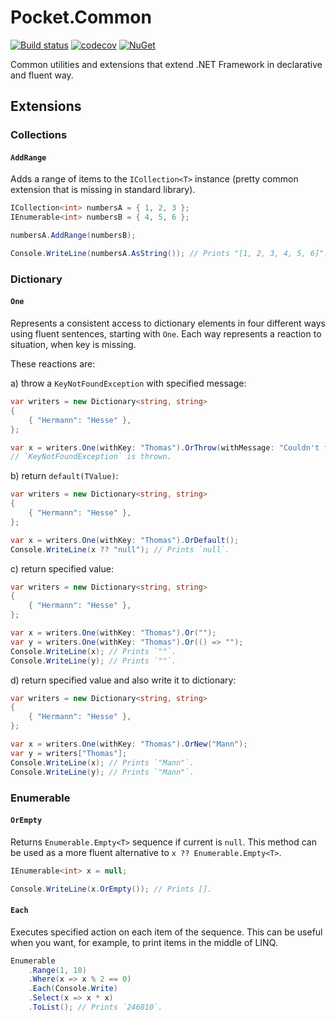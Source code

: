 # Pocket.Common

[![Build status](https://ci.appveyor.com/api/projects/status/kwed1k33oxbs8a0j/branch/master?svg=true)](https://ci.appveyor.com/project/JoshuaLight/pocket-common/branch/master)
[![codecov](https://codecov.io/gh/JoshuaLight/Pocket.Common/branch/master/graph/badge.svg)](https://codecov.io/gh/JoshuaLight/Pocket.Common)
[![NuGet](https://img.shields.io/nuget/v/Pocket.Common.svg)](https://www.nuget.org/packages/Pocket.Common)

Common utilities and extensions that extend .NET Framework in declarative and fluent way.

## Extensions

### Collections

#### `AddRange`

Adds a range of items to the `ICollection<T>` instance (pretty common extension that is missing in standard library).

```cs
ICollection<int> numbersA = { 1, 2, 3 };
IEnumerable<int> numbersB = { 4, 5, 6 };

numbersA.AddRange(numbersB);

Console.WriteLine(numbersA.AsString()); // Prints "[1, 2, 3, 4, 5, 6]".
```

### Dictionary

#### `One`

Represents a consistent access to dictionary elements in four different ways using fluent sentences, starting with `One`. Each way represents a reaction to situation, when key is missing.

These reactions are:

a) throw a `KeyNotFoundException` with specified message:
```cs
var writers = new Dictionary<string, string>
{
    { "Hermann": "Hesse" },
};

var x = writers.One(withKey: "Thomas").OrThrow(withMessage: "Couldn't find `Thomas`.");
// `KeyNotFoundException` is thrown.
```

b) return `default(TValue)`:
```cs
var writers = new Dictionary<string, string>
{
    { "Hermann": "Hesse" },
};

var x = writers.One(withKey: "Thomas").OrDefault();
Console.WriteLine(x ?? "null"); // Prints `null`.
```

c) return specified value:
```cs
var writers = new Dictionary<string, string>
{
    { "Hermann": "Hesse" },
};

var x = writers.One(withKey: "Thomas").Or("");
var y = writers.One(withKey: "Thomas").Or(() => "");
Console.WriteLine(x); // Prints `""`.
Console.WriteLine(y); // Prints `""`.
```

d) return specified value and also write it to dictionary:
```cs
var writers = new Dictionary<string, string>
{
    { "Hermann": "Hesse" },
};

var x = writers.One(withKey: "Thomas").OrNew("Mann");
var y = writers["Thomas"];
Console.WriteLine(x); // Prints `"Mann"`.
Console.WriteLine(y); // Prints `"Mann"`.
```

### Enumerable

#### `OrEmpty`

Returns `Enumerable.Empty<T>` sequence if current is `null`. This method can be used
as a more fluent alternative to `x ?? Enumerable.Empty<T>`.

```cs
IEnumerable<int> x = null;

Console.WriteLine(x.OrEmpty()); // Prints [].
```

#### `Each`

Executes specified action on each item of the sequence. This can be useful when you want,
for example, to print items in the middle of LINQ.

``` cs
Enumerable
    .Range(1, 10)
    .Where(x => x % 2 == 0)
    .Each(Console.Write)
    .Select(x => x * x)
    .ToList(); // Prints `246810`.

```

